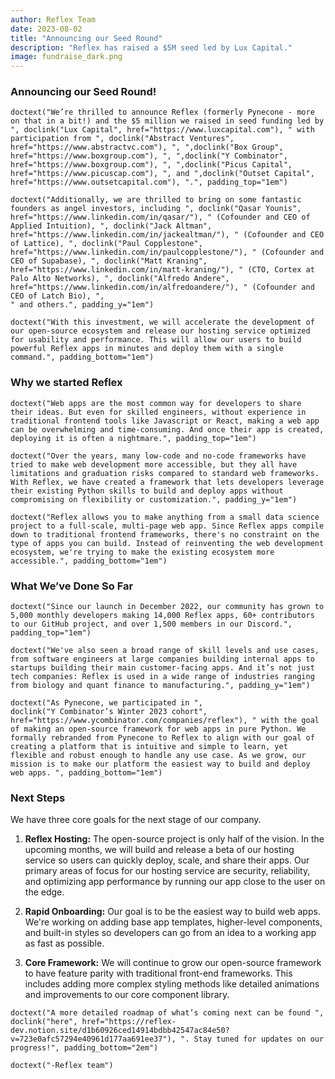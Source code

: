 ```yaml
---
author: Reflex Team
date: 2023-08-02
title: "Announcing our Seed Round"
description: "Reflex has raised a $5M seed led by Lux Capital."
image: fundraise_dark.png
---
```


### Announcing our Seed Round!


```reflex
doctext("We’re thrilled to announce Reflex (formerly Pynecone - more on that in a bit!) and the $5 million we raised in seed funding led by ", doclink("Lux Capital", href="https://www.luxcapital.com"), " with participation from ", doclink("Abstract Ventures", href="https://www.abstractvc.com"), ", ",doclink("Box Group", href="https://www.boxgroup.com"), ", ",doclink("Y Combinator", href="https://www.boxgroup.com"), ", ",doclink("Picus Capital", href="https://www.picuscap.com"), ", and ",doclink("Outset Capital", href="https://www.outsetcapital.com"), ".", padding_top="1em")
```

```reflex
doctext("Additionally, we are thrilled to bring on some fantastic founders as angel investors, including ", doclink("Qasar Younis", href="https://www.linkedin.com/in/qasar/"), " (Cofounder and CEO of Applied Intuition), ", doclink("Jack Altman", href="https://www.linkedin.com/in/jackealtman/"), " (Cofounder and CEO of Lattice), ", doclink("Paul Copplestone", href="https://www.linkedin.com/in/paulcopplestone/"), " (Cofounder and CEO of Supabase), ", doclink("Matt Kraning", href="https://www.linkedin.com/in/matt-kraning/"), " (CTO, Cortex at Palo Alto Networks), ", doclink("Alfredo Andere", href="https://www.linkedin.com/in/alfredoandere/"), " (Cofounder and CEO of Latch Bio), ",
" and others.", padding_y="1em")
```

```reflex
doctext("With this investment, we will accelerate the development of our open-source ecosystem and release our hosting service optimized for usability and performance. This will allow our users to build powerful Reflex apps in minutes and deploy them with a single command.", padding_bottom="1em")
```

### Why we started Reflex


```reflex
doctext("Web apps are the most common way for developers to share their ideas. But even for skilled engineers, without experience in traditional frontend tools like Javascript or React, making a web app can be overwhelming and time-consuming. And once their app is created, deploying it is often a nightmare.", padding_top="1em")
```

```reflex
doctext("Over the years, many low-code and no-code frameworks have tried to make web development more accessible, but they all have limitations and graduation risks compared to standard web frameworks. With Reflex, we have created a framework that lets developers leverage their existing Python skills to build and deploy apps without compromising on flexibility or customization.", padding_y="1em")
```

```reflex
doctext("Reflex allows you to make anything from a small data science project to a full-scale, multi-page web app. Since Reflex apps compile down to traditional frontend frameworks, there's no constraint on the type of apps you can build. Instead of reinventing the web development ecosystem, we're trying to make the existing ecosystem more accessible.", padding_bottom="1em")
```

### What We’ve Done So Far

```reflex
doctext("Since our launch in December 2022, our community has grown to 5,000 monthly developers making 14,000 Reflex apps, 60+ contributors to our GitHub project, and over 1,500 members in our Discord.", padding_top="1em")
```


```reflex
doctext("We've also seen a broad range of skill levels and use cases, from software engineers at large companies building internal apps to startups building their main customer-facing apps. And it’s not just tech companies: Reflex is used in a wide range of industries ranging from biology and quant finance to manufacturing.", padding_y="1em")
```

```reflex
doctext("As Pynecone, we participated in ",
doclink("Y Combinator’s Winter 2023 cohort", href="https://www.ycombinator.com/companies/reflex"), " with the goal of making an open-source framework for web apps in pure Python. We formally rebranded from Pynecone to Reflex to align with our goal of creating a platform that is intuitive and simple to learn, yet flexible and robust enough to handle any use case. As we grow, our mission is to make our platform the easiest way to build and deploy web apps. ", padding_bottom="1em")
```


### Next Steps

We have three core goals for the next stage of our company.

1. **Reflex Hosting:** The open-source project is only half of the vision. In the upcoming months, we will build and release a beta of our hosting service so users can quickly deploy, scale, and share their apps. Our primary areas of focus for our hosting service are security, reliability, and optimizing app performance by running our app close to the user on the edge.

2. **Rapid Onboarding:** Our goal is to be the easiest way to build web apps. We're working on adding base app templates, higher-level components, and built-in styles so developers can go from an idea to a working app as fast as possible.

3. **Core Framework:** We will continue to grow our open-source framework to have feature parity with traditional front-end frameworks. This includes adding more complex styling methods like detailed animations and improvements to our core component library.  

```reflex
doctext("A more detailed roadmap of what’s coming next can be found ", doclink("here", href="https://reflex-dev.notion.site/d1b60926ced14914bdbb42547ac84e50?v=723e0afc57294e40961d177aa691ee37"), ". Stay tuned for updates on our progress!", padding_bottom="2em")
```

```reflex
doctext("-Reflex team")
```
